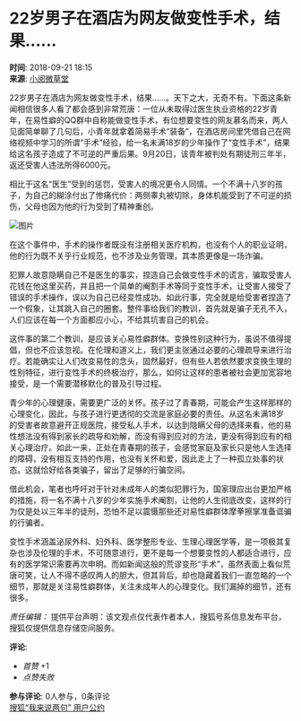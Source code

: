 # 22岁男子在酒店为网友做变性手术，结果......

**时间**: 2018-09-21 18:15  
**来源**: [小阅微草堂](https://www.sohu.com/a/255279786_469168?spm=smpc.content-abroad.content.1.1730980854065jMcHojn)

22岁男子在酒店为网友做变性手术，结果......。天下之大，无奇不有。下面这条新闻相信很多人看了都会感到非常荒唐：一位从未取得过医生执业资格的22岁青年，在易性癖的QQ群中自称能做变性手术，有位想要变性的网友慕名而来，两人见面简单聊了几句后，小青年就拿着简易手术“装备”，在酒店房间里凭借自己在网络视频中学习的所谓“手术”经验，给一名未满18岁的少年操作了“变性手术”，结果给这名孩子造成了不可逆的严重后果。9月20日，该青年被判处有期徒刑三年半，返还受害人违法所得6000元。

相比于这名“医生”受到的惩罚，受害人的境况更令人同情。一个不满十八岁的孩子，为自己的糊涂付出了惨痛代价：两侧睾丸被切除，身体机能受到了不可逆的损伤，父母也因为他的行为受到了精神重创。

![图片](http://5b0988e595225.cdn.sohucs.com/images/20180921/4ac73103345747aa825340bc6d69666a.jpeg)

在这个事件中，手术的操作者既没有注册相关医疗机构，也没有个人的职业证明，他的行为既不关乎行业规范，也不涉及业务管理，其本质更像是一场诈骗。

犯罪人故意隐瞒自己不是医生的事实，捏造自己会做变性手术的谎言，骗取受害人花钱在他这里买药，并且把一个简单的阉割手术等同于变性手术，让受害人接受了错误的手术操作，误以为自己已经变性成功。如此行事，完全就是给受害者捏造了一个假象，让其跳入自己的圈套。整件事给我们的教训，首先就是骗子无孔不入，人们应该在每一个方面都应小心，不给其坑害自己的机会。

这件事的第二个教训，是应该关心易性癖群体。变换性别这种行为，虽说不值得提倡，但也不应该忽视。在伦理和道义上，我们更主张通过必要的心理疏导来进行治疗。若能确实让人们改变易性的念头，固然最好，但有些人若依然要求变换生理的性别特征，进行变性手术的终极治疗，那么，如何让这样的患者被社会更加宽容地接受，是一个需要潜移默化的普及引导过程。

青少年的心理健康，需要更广泛的关怀。孩子过了青春期，可能会产生这样那样的心理变化，因此，与孩子进行更透彻的交流是家庭必要的责任。从这名未满18岁的受害者故意避开正规医院，接受私人手术，以达到隐瞒父母的选择来看，他的易性想法没有得到家长的疏导和劝解，而没有得到应对的方法，更没有得到应有的相关心理治疗。如此一来，正处在青春期的孩子，会感觉家庭及家长只是他人生选择的障碍，没有相互支持的作用，也没有关怀和爱，因此走上了一种孤立处事的状态。这就恰好给各类骗子，留出了足够的行骗空间。

借此机会，笔者也呼吁对于针对未成年人的类似犯罪行为，国家理应出台更加严格的措施，将一名不满十八岁的少年实施手术阉割，让他的人生彻底改变，这样的行为仅是处以三年半的徒刑，恐怕不足以震慑那些还对易性癖群体摩拳擦掌准备诓骗的行骗者。

变性手术涵盖泌尿外科、妇外科、医学整形专业、生理心理医学等，是一项极其复杂也涉及伦理的手术，不可随意进行，更不是每一个想要变性的人都适合进行，应有的医学常识需要再次申明。而如新闻这般的荒谬变形“手术”，虽然表面上看似荒唐可笑，让人不得不感叹两人的胆大，但其背后，却也隐藏着我们一直忽略的一个细节，那就是关注易性癖群体，关注未成年人的心理变化。我们漏掉的细节，还有很多。 

_责任编辑：_  提供平台声明：该文观点仅代表作者本人，搜狐号系信息发布平台，搜狐仅提供信息存储空间服务。

**评论**:  
- _首赞_ +1  
- _点赞失败_  

**参与评论**: 0人参与，0条评论  
[搜狐“我来说两句” 用户公约](http://zt.pinglun.sohu.com/s2014/sljyhgy/index.shtml)